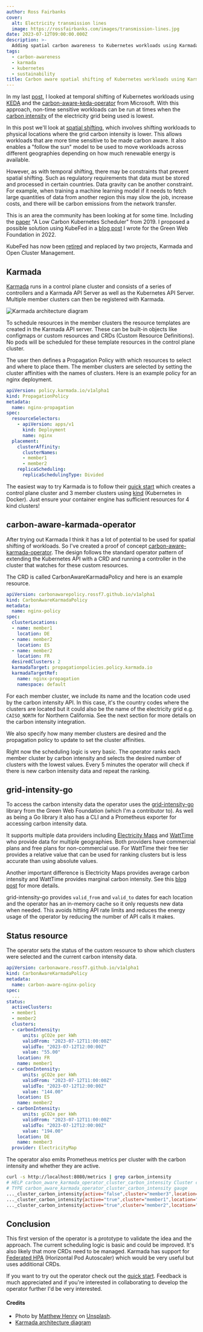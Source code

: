 ```yaml
---
author: Ross Fairbanks
cover:
  alt: Electricity transmission lines
  image: https://rossfairbanks.com/images/transmission-lines.jpg
date: 2023-07-12T09:00:00.000Z
description: >-
  Adding spatial carbon awareness to Kubernetes workloads using Karmada.
tags:
  - carbon-awareness
  - karmada
  - kubernetes
  - sustainability
title: Carbon aware spatial shifting of Kubernetes workloads using Karmada
---
```


In my last [post](https://rossfairbanks.com/2023/06/05/carbon-aware-temporal-shifting-with-keda/),
I looked at temporal shifting of Kubernetes workloads using [KEDA](https://keda.sh)
and the [carbon-aware-keda-operator](https://github.com/Azure/carbon-aware-keda-operator) from Microsoft. With this approach,
non-time sensitive workloads can be run at times when the [carbon intensity](https://learn.greensoftware.foundation/carbon-awareness/#carbon-intensity)
of the electricity grid being used is lowest.

In this post we'll look at [spatial shifting](https://learn.greensoftware.foundation/carbon-awareness/#spatial-shifting),
which involves shifting workloads to physical locations where the grid carbon intensity is lower. This allows
workloads that are more time sensitive to be made carbon aware. It also enables a "follow the sun" model
to be used to move workloads across different geographies depending on how much renewable energy is available.

However, as with temporal shifting, there may be constraints that prevent spatial shifting. Such as regulatory
requirements that data must be stored and processed in certain countries. Data gravity can be another constraint.
For example, when training a machine learning model if it needs to fetch large quantities of data from another
region this may slow the job, increase costs, and there will be carbon emissions from the network transfer.

This is an area the community has been looking at for some time. Including the [paper](https://ceur-ws.org/Vol-2382/ICT4S2019_paper_28.pdf)
"A Low Carbon Kubernetes Scheduler" from 2019. I proposed a possible solution using KubeFed in a [blog post](https://www.thegreenwebfoundation.org/news/carbon-aware-scheduling-on-nomad-and-kubernetes/) I wrote for the Green Web Foundation in 2022.

KubeFed has now been [retired](https://www.cncf.io/blog/2022/09/26/karmada-and-open-cluster-management-two-new-approaches-to-the-multicluster-fleet-management-challenge/)
and replaced by two projects, Karmada and Open Cluster Management.

## Karmada

[Karmada](https://karmada.io) runs in a control plane cluster and consists of a series of controllers and a Karmada API Server as well
as the Kubernetes API Server. Multiple member clusters can then be registered with Karmada.

![Karmada architecture diagram](/images/karmada-architecture.png)

To schedule resources in the member clusters the resource templates are created in the Karmada API server. These can be built-in objects
like configmaps or custom resources and CRDs (Custom Resource Definitions). No pods will be scheduled for these template resources in the control plane cluster.

The user then defines a Propagation Policy with which resources to select and where to place them. The member clusters are
selected by setting the cluster affinities with the names of clusters. Here is an example policy for an nginx deployment.

```yaml
apiVersion: policy.karmada.io/v1alpha1
kind: PropagationPolicy
metadata:
  name: nginx-propagation
spec:
  resourceSelectors:
    - apiVersion: apps/v1
      kind: Deployment
      name: nginx
  placement:
    clusterAffinity:
      clusterNames:
      - member1
      - member2
    replicaScheduling:
      replicaSchedulingType: Divided
```

The easiest way to try Karmada is to follow their [quick start](https://github.com/karmada-io/karmada#quick-start)
which creates a control plane cluster and 3 member clusters using [kind](https://kind.sigs.k8s.io/) (Kubernetes in Docker).
Just ensure your container engine has sufficient resources for 4 kind clusters!

## carbon-aware-karmada-operator

After trying out Karmada I think it has a lot of potential to be used for spatial shifting of workloads.
So I've created a proof of concept [carbon-aware-karmada-operator](https://github.com/rossf7/carbon-aware-karmada-operator).
The design follows the standard operator pattern of extending the Kubernetes API with a CRD and
running a controller in the cluster that watches for these custom resources.

The CRD is called CarbonAwareKarmadaPolicy and here is an example resource.

```yaml
apiVersion: carbonawarepolicy.rossf7.github.io/v1alpha1
kind: CarbonAwareKarmadaPolicy
metadata:
  name: nginx-policy
spec:
  clusterLocations:
  - name: member1
    location: DE
  - name: member2
    location: ES
  - name: member2
    location: FR
  desiredClusters: 2
  karmadaTarget: propagationpolicies.policy.karmada.io
  karmadaTargetRef:
    name: nginx-propagation
    namespace: default
```

For each member cluster, we include its name and the location code used by the carbon intensity API. In this case, it's
the country codes where the clusters are located but it could also be the name of the electricity grid e.g. `CAISO_NORTH`
for Northern California. See the next section for more details on the carbon intensity integration.

We also specify how many member clusters are desired and the propagation policy to update to set the cluster affinities.

Right now the scheduling logic is very basic. The operator ranks each member cluster by carbon intensity and selects the
desired number of clusters with the lowest values. Every 5 minutes the operator will check if there is new carbon intensity
data and repeat the ranking.

## grid-intensity-go

To access the carbon intensity data the operator uses the [grid-intensity-go](https://github.com/thegreenwebfoundation/grid-intensity-go)
library from the Green Web Foundation (which I'm a contributor to). As well as being a Go library it also has a CLI and a Prometheus exporter for accessing carbon intensity data. 

It supports multiple data providers including [Electricity Maps](https://www.electricitymaps.com/) and [WattTime](https://www.watttime.org/)
who provide data for multiple geographies. Both providers have commercial plans and free plans for non-commercial use. For WattTime their
free tier provides a relative value that can be used for ranking clusters but is less accurate than using absolute values.

Another important difference is Electricity Maps provides average carbon intensity and WattTime provides marginal carbon intensity.
See this [blog post](https://www.electricitymaps.com/blog/marginal-vs-average-real-time-decision-making) for more details.

grid-intensity-go provides `valid_from` and `valid_to` dates for each location and the operator has an in-memory cache so it only requests
new data when needed. This avoids hitting API rate limits and reduces the energy usage of the operator by reducing the number of API calls it makes.

## Status resource

The operator sets the status of the custom resource to show which clusters were selected
and the current carbon intensity data. 

```yaml
apiVersion: carbonaware.rossf7.github.io/v1alpha1
kind: CarbonAwareKarmadaPolicy
metadata:
  name: carbon-aware-nginx-policy
spec:
  ...
status:
  activeClusters:
  - member1
  - member2
  clusters:
  - carbonIntensity:
      units: gCO2e per kWh
      validFrom: "2023-07-12T11:00:00Z"
      validTo: "2023-07-12T12:00:00Z"
      value: "55.00"
    location: FR
    name: member1
  - carbonIntensity:
      units: gCO2e per kWh
      validFrom: "2023-07-12T11:00:00Z"
      validTo: "2023-07-12T12:00:00Z"
      value: "144.00"
    location: ES
    name: member2
  - carbonIntensity:
      units: gCO2e per kWh
      validFrom: "2023-07-12T11:00:00Z"
      validTo: "2023-07-12T12:00:00Z"
      value: "194.00"
    location: DE
    name: member3
  provider: ElectricityMap
```

The operator also emits Prometheus metrics per cluster with the carbon intensity and whether they are active.

```sh
curl -s http://localhost:8080/metrics | grep carbon_intensity
# HELP carbon_aware_karmada_operator_cluster_carbon_intensity Cluster carbon intensity
# TYPE carbon_aware_karmada_operator_cluster_carbon_intensity gauge
..._cluster_carbon_intensity{active="false",cluster="member3",location="DE"} 196
..._cluster_carbon_intensity{active="true",cluster="member1",location="FR"} 51
..._cluster_carbon_intensity{active="true",cluster="member2",location="ES"} 151
```

## Conclusion

This first version of the operator is a prototype to validate the idea and the
approach. The current scheduling logic is basic and could be improved.
It's also likely that more CRDs need to be managed. Karmada has support for
[Federated HPA](https://karmada.io/docs/tutorials/autoscaling-with-federatedhpa)
(Horizontal Pod Autoscaler) which would be very useful but uses additional CRDs.

If you want to try out the operator check out the [quick start](https://github.com/rossf7/carbon-aware-karmada-operator#quick-start).
Feedback is much appreciated and if you're interested in collaborating to develop the
operator further I'd be very interested.

#### Credits

- Photo by [Matthew Henry](https://unsplash.com/@matthewhenry) on [Unsplash](https://unsplash.com/photos/yETqkLnhsUI).
- [Karmada architecture diagram](https://github.com/karmada-io/karmada/blob/ccd8c3f863401ecf00bc8589e476bd5169d43d5f/docs/images/architecture.png)
